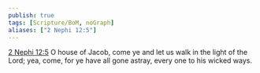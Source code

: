 ```yaml
---
publish: true
tags: [Scripture/BoM, noGraph]
aliases: ["2 Nephi 12:5"]
---
```

[2 Nephi 12:5](https://churchofjesuschrist.org/study/scriptures/bofm/2-ne/12?lang=eng&id=p5#p5) O house of Jacob, come ye and let us walk in the light of the Lord; yea, come, for ye have all gone astray, every one to his wicked ways.
